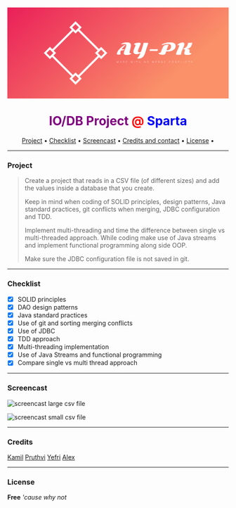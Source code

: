 

<h1 align="center"><img src="src/main/resources/images/cover.png" alt="logo" align="center"><br></br><span style="color:purple">IO/DB Project</span> <span style="color:red">@</span><span style="color:blue"> Sparta</span></h1>



<p align="center">
  <a href="#project">Project</a> •
  <a href="#checklist">Checklist</a> •
  <a href="#screencast">Screencast</a> •
  <a href="#credits">Credits and contact</a> •
  <a href="#license">License</a> • 
</p>




---

### Project

>Create a project that reads in a CSV file (of different sizes) and add the values inside a database that you create.
>
>Keep in mind when coding of SOLID principles, design patterns, Java standard practices, git conflicts when merging, JDBC configuration and TDD. 
>
>Implement multi-threading and time the difference between single vs multi-threaded approach. While coding make use of Java streams and implement functional programming along side OOP. 
>
>Make sure the JDBC configuration file is not saved in git.

----

### Checklist

- [x] SOLID principles
- [x] DAO design patterns
- [x] Java standard practices
- [x] Use of git and sorting merging conflicts
- [x] Use of JDBC
- [x] TDD approach
- [x] Multi-threading implementation
- [x] Use of Java Streams and functional programming
- [x] Compare single vs multi thread approach

----

### Screencast



![screencast large csv file](src/main/resources/screencasts/screencast1.gif)



![screencast small csv file](src/main/resources/screencasts/screencast2.gif)

---

### Credits

[Kamil](https://github.com/rwenmax)	[Pruthvi](https://github.com/pruthvi-lalji) 	[Yefri](https://github.com/grimz5129) 	[Alex](https://github.com/alexsusanu)

----



### License

**Free** *'cause why not*













